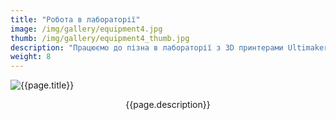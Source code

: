 ```yaml
---
title: "Робота в лабораторії"
image: /img/gallery/equipment4.jpg
thumb: /img/gallery/equipment4_thumb.jpg
description: "Працюємо до пізна в лабораторії з 3D принтерами Ultimaker 2+ та осцилографом Tektronix MDO3014"
weight: 8
---
```


![{{page.title}} ]({{page.image}})

<p style="text-align: center;">{{page.description}}</p>
